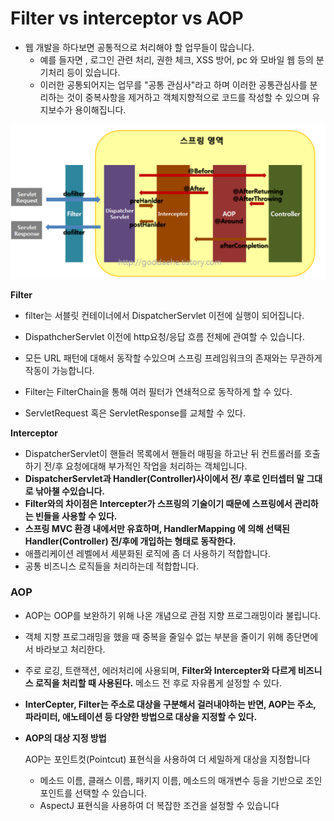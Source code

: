 # Filter vs interceptor vs AOP

- 웹 개발을 하다보면 공통적으로 처리해야 할 업무들이 많습니다.
  - 예를 들자면 , 로그인 관련 처리, 권한 체크, XSS 방어, pc 와 모바일 웹 등의 분기처리 등이 있습니다.
  - 이러한 공통되어지는 업무를 "공통 관심사"라고 하며 이러한 공통관심사를 분리하는 것이 중복사항을 제거하고 객체지향적으로 코드를 작성할 수 있으며 유지보수가 용이해집니다.



![image-20241212235647517](https://raw.githubusercontent.com/CUCU7103/save-image-repo/main/image/image-20241212235647517.png)



**Filter**

- filter는 서블릿 컨테이너에서 DispatcherServlet 이전에 실행이 되어집니다.
- DispathcherServlet 이전에 http요청/응답 흐름 전체에 관여할 수 있습니다.
- 모든 URL 패턴에 대해서 동작할 수있으며 스프링 프레임워크의 존재와는 무관하게 작동이 가능합니다.

- Filter는 FilterChain을 통해 여러 필터가 연쇄적으로 동작하게 할 수 있다.
- ServletRequest 혹은 ServletResponse를 교체할 수 있다.



**Interceptor** 

- DispatcherServlet이 핸들러 목록에서 핸들러 매핑을 하고난 뒤 컨트롤러를 호출하기 전/후 요청에대해 부가적인 작업을 처리하는 객체입니다.
- **DispatcherServlet과 Handler(Controller)사이에서 전/ 후로 인터셉터 말 그대로 낚아챌 수있습니다.**
- **Filter와의 차이점은 Intercepter가 스프링의 기술이기 때문에 스프링에서 관리하는 빈들을 사용할 수 있다.**
- **스프링 MVC 환경 내에서만 유효하며, HandlerMapping 에 의해 선택된 Handler(Controller) 전/후에 개입하는 형태로 동작한다.**
- 애플리케이션 레벨에서 세분화된 로직에 좀 더 사용하기 적합합니다.
- 공통 비즈니스 로직들을 처리하는데 적합합니다.



### AOP

- AOP는 OOP를 보완하기 위해 나온 개념으로 관점 지향 프로그래밍이라 불립니다. 

- 객체 지향 프로그래밍을 했을 때 중복을 줄일수 없는 부분을 줄이기 위해 종단면에서 바라보고 처리한다.

- 주로 로깅, 트랜잭션, 에러처리에 사용되며, **Filter와 Intercepter와 다르게 비즈니스 로직을 처리할 때 사용된다.** 메소드 전 후로 자유롭게 설정할 수 있다.

- **InterCepter, Filter는 주소로 대상을 구분해서 걸러내야하는 반면, AOP는 주소, 파라미터, 애노테이션 등 다양한 방법으로 대상을 지정할 수 있다.**

- **AOP의 대상 지정 방법** 

  AOP는 포인트컷(Pointcut) 표현식을 사용하여 더 세밀하게 대상을 지정합니다

  - 메소드 이름, 클래스 이름, 패키지 이름, 메소드의 매개변수 등을 기반으로 조인포인트를 선택할 수 있습니다.
  - AspectJ 표현식을 사용하여 더 복잡한 조건을 설정할 수 있습니다



